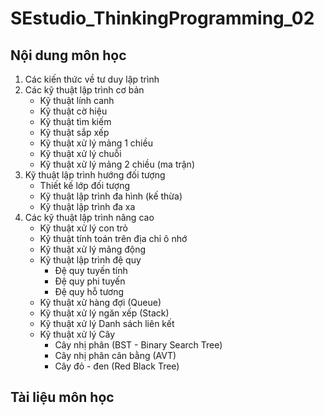 # SEstudio_ThinkingProgramming_02

## Nội dung môn học
1. Các kiến thức về tư duy lập trình
2. Các kỹ thuật lập trình cơ bản
    - Kỹ thuật lính canh
    - Kỹ thuật cờ hiệu
    - Kỹ thuật tìm kiếm
    - Kỹ thuật sắp xếp
    - Kỹ thuật xử lý mảng 1 chiều
    - Kỹ thuật xử lý chuỗi
    - Kỹ thuật xử lý mảng 2 chiều (ma trận)
3. Kỹ thuật lập trình hướng đối tượng
    - Thiết kế lớp đối tượng
    - Kỹ thuật lập trình đa hình (kế thừa)
    - Kỹ thuật lập trình đa xa
4. Các kỹ thuật lập trình nâng cao
    - Kỹ thuật xử lý con trỏ
    - Kỹ thuật tính toán trên địa chỉ ô nhớ 
    - Kỹ thuật xử lý mãng động
    - Kỹ thuật lập trình đệ quy
        - Đệ quy tuyến tính
        - Đệ quy phi tuyến
        - Đệ quy hỗ tương
    - Kỹ thuật xử hàng đợi (Queue)
    - Kỹ thuật xử lý ngăn xếp (Stack)
    - Kỹ thuật xử lý Danh sách liên kết
    - Kỹ thuật xử lý Cây
        - Cây nhị phân (BST -  Binary Search Tree)
        - Cây nhị phân cân bằng (AVT)
        - Cây đỏ - đen (Red Black Tree)

## Tài liệu môn học
